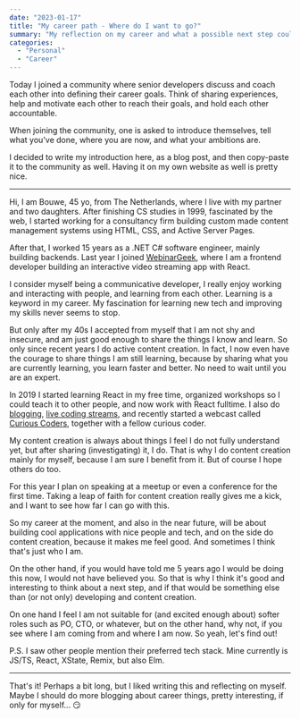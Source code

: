 ```yaml
---
date: "2023-01-17"
title: "My career path - Where do I want to go?"
summary: "My reflection on my career and what a possible next step could be."
categories:
  - "Personal"
  - "Career"
---
```


Today I joined a community where senior developers discuss and coach each other into defining their career goals. Think of sharing experiences, help and motivate each other to reach their goals, and hold each other accountable.

When joining the community, one is asked to introduce themselves, tell what you've done, where you are now, and what your ambitions are.

I decided to write my introduction here, as a blog post, and then copy-paste it to the community as well. Having it on my own website as well is pretty nice.

---

Hi, I am Bouwe, 45 yo, from The Netherlands, where I live with my partner and two daughters. After finishing CS studies in 1999, fascinated by the web, I started working for a consultancy firm building custom made content management systems using HTML, CSS, and Active Server Pages.

After that, I worked 15 years as a .NET C# software engineer, mainly building backends. Last year I joined [WebinarGeek](https://webinargeek.com), where I am a frontend developer building an interactive video streaming app with React.

I consider myself being a communicative developer, I really enjoy working and interacting with people, and learning from each other. Learning is a keyword in my career. My fascination for learning new tech and improving my skills never seems to stop.

But only after my 40s I accepted from myself that I am not shy and insecure, and am just good enough to share the things I know and learn. So only since recent years I do active content creation. In fact, I now even have the courage to share things I am still learning, because by sharing what you are currently learning, you learn faster and better. No need to wait until you are an expert.

In 2019 I started learning React in my free time, organized workshops so I could teach it to other people, and now work with React fulltime. I also do [blogging](https://bouwe.io/blog), [live coding streams](https://bouwe.io/videos), and recently started a webcast called [Curious Coders](https://curiouscoderscommunity.github.io), together with a fellow curious coder.

My content creation is always about things I feel I do not fully understand yet, but after sharing (investigating) it, I do. That is why I do content creation mainly for myself, because I am sure I benefit from it. But of course I hope others do too.

For this year I plan on speaking at a meetup or even a conference for the first time. Taking a leap of faith for content creation really gives me a kick, and I want to see how far I can go with this.

So my career at the moment, and also in the near future, will be about building cool applications with nice people and tech, and on the side do content creation, because it makes me feel good. And sometimes I think that's just who I am.

On the other hand, if you would have told me 5 years ago I would be doing this now, I would not have believed you. So that is why I think it's good and interesting to think about a next step, and if that would be something else than (or not only) developing and content creation.

On one hand I feel I am not suitable for (and excited enough about) softer roles such as PO, CTO, or whatever, but on the other hand, why not, if you see where I am coming from and where I am now. So yeah, let's find out!

P.S. I saw other people mention their preferred tech stack. Mine currently is JS/TS, React, XState, Remix, but also Elm.

---

That's it! Perhaps a bit long, but I liked writing this and reflecting on myself. Maybe I should do more blogging about career things, pretty interesting, if only for myself... 😏